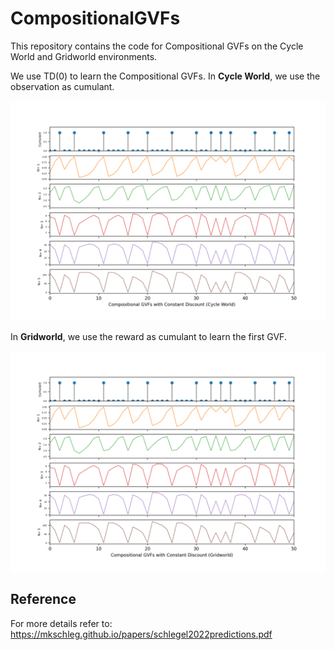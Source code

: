 # CompositionalGVFs
This repository contains the code for Compositional GVFs on the Cycle World and Gridworld environments. 

We use TD(0) to learn the Compositional GVFs. In **Cycle World**, we use the observation as cumulant.

![Cycle World Shit](CycleWorldCompGVFs.png)

In **Gridworld**, we use the reward as cumulant to learn the first GVF. 

![Gridworld Shit](GridworldCompGVFs.png)

## Reference
For more details refer to:
https://mkschleg.github.io/papers/schlegel2022predictions.pdf
